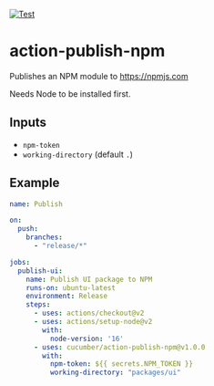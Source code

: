 [![Test](https://github.com/cucumber/action-publish-npm/actions/workflows/test.yaml/badge.svg)](https://github.com/cucumber/action-publish-npm/actions/workflows/test.yaml)

# action-publish-npm

Publishes an NPM module to https://npmjs.com

Needs Node to be installed first.

## Inputs

* `npm-token`
* `working-directory` (default `.`)

## Example

```yaml
name: Publish

on: 
  push:
    branches:
      - "release/*"

jobs:
  publish-ui:
    name: Publish UI package to NPM
    runs-on: ubuntu-latest
    environment: Release
    steps:
      - uses: actions/checkout@v2
      - uses: actions/setup-node@v2
        with:
          node-version: '16'
      - uses: cucumber/action-publish-npm@v1.0.0
        with:
          npm-token: ${{ secrets.NPM_TOKEN }}
          working-directory: "packages/ui"
```
